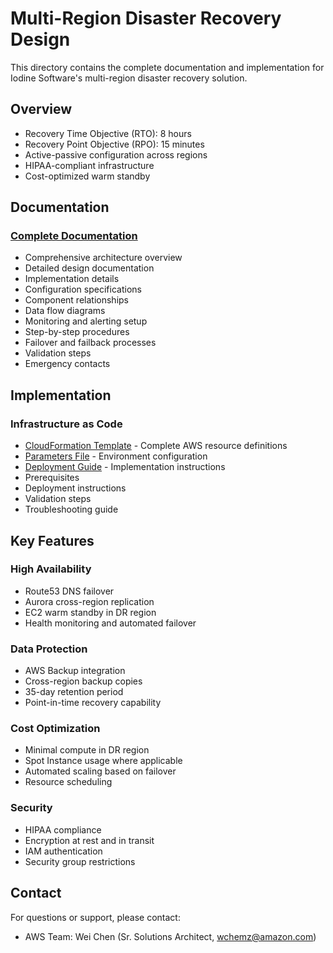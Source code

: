 # Multi-Region Disaster Recovery Design

This directory contains the complete documentation and implementation for Iodine Software's multi-region disaster recovery solution.

## Overview
- Recovery Time Objective (RTO): 8 hours
- Recovery Point Objective (RPO): 15 minutes
- Active-passive configuration across regions
- HIPAA-compliant infrastructure
- Cost-optimized warm standby

## Documentation

### [Complete Documentation](./DR-Complete-Documentation.md)
- Comprehensive architecture overview
- Detailed design documentation
- Implementation details
- Configuration specifications
- Component relationships
- Data flow diagrams
- Monitoring and alerting setup
- Step-by-step procedures
- Failover and failback processes
- Validation steps
- Emergency contacts

## Implementation

### Infrastructure as Code
- [CloudFormation Template](./dr-infrastructure.yaml) - Complete AWS resource definitions
- [Parameters File](./parameters.json) - Environment configuration
- [Deployment Guide](./cloudformation-README.md) - Implementation instructions
- Prerequisites
- Deployment instructions
- Validation steps
- Troubleshooting guide

## Key Features

### High Availability
- Route53 DNS failover
- Aurora cross-region replication
- EC2 warm standby in DR region
- Health monitoring and automated failover

### Data Protection
- AWS Backup integration
- Cross-region backup copies
- 35-day retention period
- Point-in-time recovery capability

### Cost Optimization
- Minimal compute in DR region
- Spot Instance usage where applicable
- Automated scaling based on failover
- Resource scheduling

### Security
- HIPAA compliance
- Encryption at rest and in transit
- IAM authentication
- Security group restrictions

## Contact
For questions or support, please contact:
- AWS Team: Wei Chen (Sr. Solutions Architect, wchemz@amazon.com)
